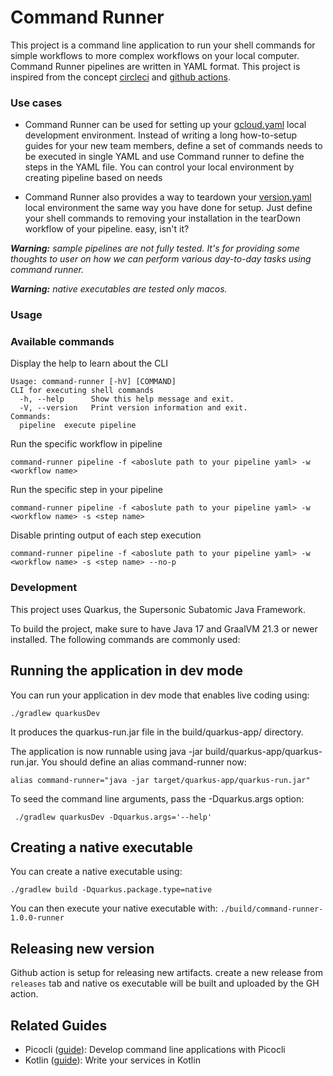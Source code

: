 # Command Runner

This project is a command line application to run your shell commands for simple workflows to more complex workflows on
your local computer. Command Runner pipelines are written in YAML format. This project is inspired from the concept
[circleci](https://circleci.com/) and [github actions](https://docs.github.com/en/actions).

### Use cases

* Command Runner can be used for setting up your [gcloud.yaml](samples/gcloud.yaml) local development environment.
  Instead of writing a long how-to-setup guides for your new team members, define a set of commands needs to be executed
  in single YAML and use Command runner to define the steps in the YAML file. You can control your local environment by
  creating pipeline based on needs

* Command Runner also provides a way to teardown your [version.yaml](samples/docker.yaml) local environment the same way
  you have done for setup. Just define your shell commands to removing your installation in the tearDown workflow of your
  pipeline. easy, isn't it?

_**Warning:** sample pipelines are not fully tested. It's for providing some thoughts to user on how we can perform
various day-to-day tasks using command runner._

_**Warning:** native executables are tested only macos._

### Usage

### Available commands

Display the help to learn about the CLI

```shell script
Usage: command-runner [-hV] [COMMAND]
CLI for executing shell commands
  -h, --help      Show this help message and exit.
  -V, --version   Print version information and exit.
Commands:
  pipeline  execute pipeline
```

Run the specific workflow in pipeline

```shell script
command-runner pipeline -f <aboslute path to your pipeline yaml> -w <workflow name>
```

Run the specific step in your pipeline

```shell script
command-runner pipeline -f <aboslute path to your pipeline yaml> -w <workflow name> -s <step name>
```

Disable printing output of each step execution

```shell script
command-runner pipeline -f <aboslute path to your pipeline yaml> -w <workflow name> -s <step name> --no-p
```

### Development

This project uses Quarkus, the Supersonic Subatomic Java Framework.

To build the project, make sure to have Java 17 and GraalVM 21.3 or newer installed. The following commands are commonly
used:

## Running the application in dev mode

You can run your application in dev mode that enables live coding using:

```shell script
./gradlew quarkusDev
```

It produces the quarkus-run.jar file in the build/quarkus-app/ directory.

The application is now runnable using java -jar build/quarkus-app/quarkus-run.jar. You should define an alias
command-runner now:

```shell script
alias command-runner="java -jar target/quarkus-app/quarkus-run.jar"
```

To seed the command line arguments, pass the -Dquarkus.args option:

```shell script
 ./gradlew quarkusDev -Dquarkus.args='--help'
```

## Creating a native executable

You can create a native executable using:

```shell script
./gradlew build -Dquarkus.package.type=native
```

You can then execute your native executable with: `./build/command-runner-1.0.0-runner`

## Releasing new version

Github action is setup for releasing new artifacts. create a new release from  `releases` tab and native os executable will be built and uploaded by the GH action.



## Related Guides

- Picocli ([guide](https://quarkus.io/guides/picocli)): Develop command line applications with Picocli
- Kotlin ([guide](https://quarkus.io/guides/kotlin)): Write your services in Kotlin
